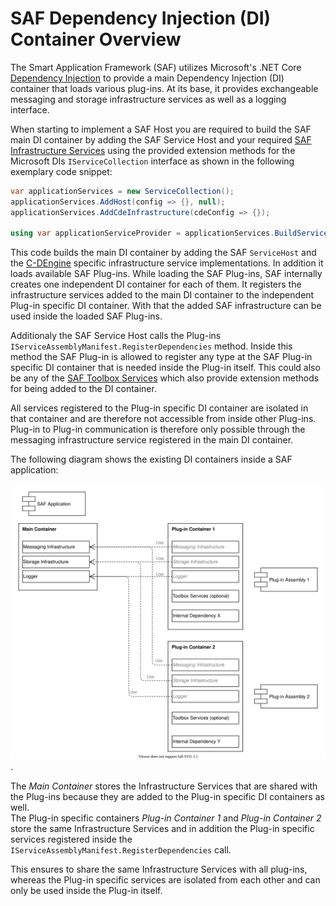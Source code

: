 # SAF Dependency Injection (DI) Container Overview

The Smart Application Framework (SAF) utilizes Microsoft's .NET Core [Dependency Injection](https://docs.microsoft.com/aspnet/core/fundamentals/dependency-injection) to provide a main Dependency Injection (DI) container that loads various plug-ins. At its base, it provides exchangeable messaging and storage infrastructure services as well as a logging interface.

When starting to implement a SAF Host you are required to build the SAF main DI container by adding the SAF Service Host and your required [SAF Infrastructure Services](./infrastructureAndToolboxServices.md#saf-infrastructure-services) using the provided extension methods for the Microsoft DIs `IServiceCollection` interface as shown in the following exemplary code snippet:

```csharp
var applicationServices = new ServiceCollection();
applicationServices.AddHost(config => {}, null);
applicationServices.AddCdeInfrastructure(cdeConfig => {});

using var applicationServiceProvider = applicationServices.BuildServiceProvider();
```

This code builds the main DI container by adding the SAF `ServiceHost` and the [C-DEngine](https://github.com/TRUMPF-IoT/C-DEngine) specific infrastructure service implementations. In addition it loads available SAF Plug-ins. While loading the SAF Plug-ins, SAF internally creates one independent DI container for each of them. It registers the infrastructure services added to the main DI container to the independent Plug-in specific DI container. With that the added SAF infrastructure can be used inside the loaded SAF Plug-ins.

Additionaly the SAF Service Host calls the Plug-ins `IServiceAssemblyManifest.RegisterDependencies` method. Inside this method the SAF Plug-in is allowed to register any type at the SAF Plug-in specific DI container that is needed inside the Plug-in itself. This could also be any of the [SAF Toolbox Services](./infrastructureAndToolboxServices.md#saf-toolbox-services) which also provide extension methods for being added to the DI container.

All services registered to the Plug-in specific DI container are isolated in that container and are therefore not accessible from inside other Plug-ins. Plug-in to Plug-in communication is therefore only possible through the messaging infrastructure service registered in the main DI container.

The following diagram shows the existing DI containers inside a SAF application:

![SAF DI Container Overview](./diagrams/saf-di-container-overview.svg).

The *Main Container* stores the Infrastructure Services that are shared with the Plug-ins because they are added to the Plug-in specific DI containers as well.  
The Plug-in specific containers *Plug-in Container 1* and *Plug-in Container 2* store the same Infrastructure Services and in addition the Plug-in specific services registered inside the `IServiceAssemblyManifest.RegisterDependencies` call.

This ensures to share the same Infrastructure Services with all plug-ins, whereas the Plug-in specific services are isolated from each other and can only be used inside the Plug-in itself.